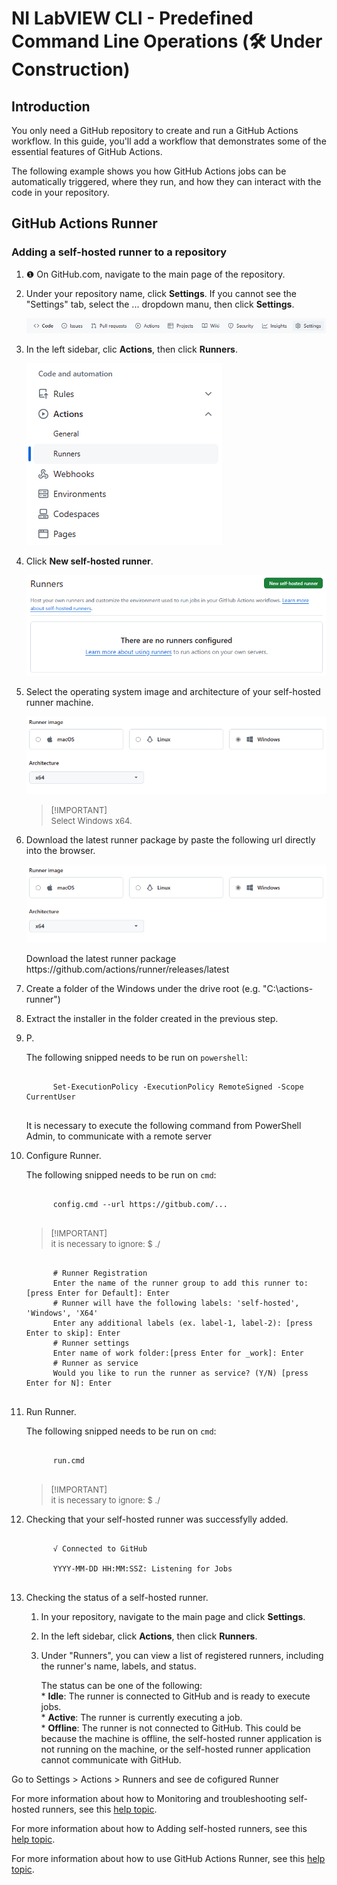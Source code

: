 <h1>NI LabVIEW CLI - Predefined Command Line Operations (🛠️ Under Construction)</h1>

<h2>Introduction</h2>

<p>You only need a GitHub repository to create and run a GitHub Actions workflow. In this guide, you'll add a workflow that demonstrates some of the essential features of GitHub Actions.</p>

<p>The following example shows you how GitHub Actions jobs can be automatically triggered, where they run, and how they can interact with the code in your repository.</p>

<h2>GitHub Actions Runner</h2>

<h3>Adding a self-hosted runner to a repository</h3>

  <ol>
    <!--1.--><li><p>&#x2776 On GitHub.com, navigate to the main page of the repository.</p></li>
    <!--2.--><li><p>Under your repository name, click <strong>Settings</strong>. If you cannot see the "Settings" tab, select the ... dropdown manu, then click <strong>Settings</strong>.</p></li>
      <p align="center">
        <img src="./images/repository-settings.png">
      </p>
    <!--3.--><li><p>In the left sidebar, clic <strong>Actions</strong>, then click <strong>Runners</strong>.</p></li>
      <p align="left">
        <img src="./images/actions-runners.png">
      </p>
    <!--4.--><li><p>Click <strong>New self-hosted runner</strong>.</p></li>
      <p align="center">
        <img src="./images/new-selfhosted-runner.png">
      </p>
    <!--5.--><li><p>Select the operating system image and architecture of your self-hosted runner machine.</p></li>
      <p align="center">
        <img src="./images/runner-image.png">
      </p>
      <p></p>
      <blockquote>
        <p><font size="-1">[!IMPORTANT]<br>Select Windows x64.</font></p>
      </blockquote>
      <p></p>
    <!--6.--><li><p>Download the latest runner package by paste the following url directly into the browser.</p></li>
      <p align="center">
        <img src="./images/runner-image.png">
      </p>
      <p>
        Download the latest runner package
        https://github.com/actions/runner/releases/latest
      </p>
    <!--7.--><li><p>Create a folder of the Windows under the drive root (e.g. "C:\actions-runner")</p></li>
    <!--8.--><li><p>Extract the installer in the folder created in the previous step.</p></li>
    <!--9.--><li><p>P.</p></li>
      <p></p>
      <p>The following snipped needs to be run on <code>powershell</code>:</p>
      <p></p>
      <pre><code class="language-powershell">
      Set-ExecutionPolicy -ExecutionPolicy RemoteSigned -Scope CurrentUser
      </code></pre>
      <p>
      It is necessary to execute the following command from PowerShell Admin, to communicate with a remote server
      </p>
    <!--10.--><li><p>Configure Runner.</p></li>
      <p></p>
      <p>The following snipped needs to be run on <code>cmd</code>:</p>
      <pre><code class="language-cmd">
      config.cmd --url https://gitbub.com/...
      </code></pre>
      <p></p>
      <blockquote>
      <p><font size="-1">[!IMPORTANT]<br>it is necessary to ignore: $ ./</font></p>
      </blockquote>
      <pre><code class="language-cmd">
      <span class="hljs-comment"># Runner Registration</span>
      Enter the name of the runner group to add this runner to: [press Enter for Default]: Enter
      <span class="hljs-comment"># Runner will have the following labels: 'self-hosted', 'Windows', 'X64'</span>
      Enter any additional labels (ex. label-1, label-2): [press Enter to skip]: Enter
      <span class="hljs-comment"># Runner settings</span>
      Enter name of work folder:[press Enter for _work]: Enter
      <span class="hljs-comment"># Runner as service</span>
      Would you like to run the runner as service? (Y/N) [press Enter for N]: Enter
      </code></pre>
      <p></p>
    <!--11.--><li><p>Run Runner.</p></li>
      <p></p>
      <p>The following snipped needs to be run on <code>cmd</code>:</p>
      <pre><code class="language-cmd">
      run.cmd
      </code></pre>
      <p></p>
      <blockquote>
      <p><font size="-1">[!IMPORTANT]<br>it is necessary to ignore: $ ./</font></p>
      </blockquote>
      <p></p>
    <!--12.--><li><p>Checking that your self-hosted runner was successfylly added.</p></li>
      <p></p>
      <pre><code class="language-cmd">
      √ Connected to GitHub<br>
      YYYY-MM-DD HH:MM:SSZ: Listening for Jobs
      </code></pre>
      <p></p>
    <!--13.--><li><p>Checking the status of a self-hosted runner.</p></li>
      <ol>
        <!--13.1.--><li><p>In your repository, navigate to the main page and click <strong>Settings</strong>.</p></li>
        <!--13.2.--><li><p>In the left sidebar, click <strong>Actions</strong>, then click <strong>Runners</strong>.</p></li>
        <!--13.3.--><li><p>Under "Runners", you can view a list of registered runners, including the runner's name, labels, and status.</p></li>
          <p>
          The status can be one of the following:</br>
          * <strong>Idle</strong>: The runner is connected to GitHub and is ready to execute jobs.</br>
          * <strong>Active</strong>: The runner is currently executing a job.</br>
          * <strong>Offline</strong>: The runner is not connected to GitHub. This could be because the machine is offline, the self-hosted runner application is not running on the machine, or the self-hosted runner application cannot communicate with GitHub.</br>
          </p>
      </ol>
    </li>                        
  </ol>



Go to Settings > Actions > Runners and see de cofigured Runner 

<p>For more information about how to Monitoring and troubleshooting self-hosted runners, see this <a href="https://docs.github.com/en/actions/hosting-your-own-runners/managing-self-hosted-runners/monitoring-and-troubleshooting-self-hosted-runners" title="Monitoring and troubleshooting self-hosted runners">help topic</a>.</p>

<p>For more information about how to Adding self-hosted runners, see this <a href="https://docs.github.com/en/actions/hosting-your-own-runners/managing-self-hosted-runners/adding-self-hosted-runners" title="Adding self-hosted runners">help topic</a>.</p>

<p>For more information about how to use GitHub Actions Runner, see this <a href="https://github.com/actions/runner" title="GitHub Actions Runner">help topic</a>.</p>

